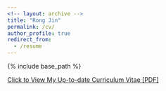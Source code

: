 ```yaml
---
<!-- layout: archive -->
title: "Rong Jin"
permalink: /cv/
author_profile: true
redirect_from:
  - /resume
---
```


{% include base_path %}

[Click to View My Up-to-date Curriculum Vitae [PDF]](https://rongjinutd.github.io/files/rongjin_cv.pdf)

<!-- <embed src="http://rongjinutd.github.io/files/rongjin_cv.pdf" width="650" height="1800" type='application/pdf'> -->

